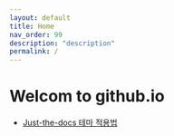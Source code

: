 ```yaml
---
layout: default
title: Home
nav_order: 99
description: "description"
permalink: /
---
```


# Welcom to github.io

* [Just-the-docs 테마 적용법](https://100sang.net/292)